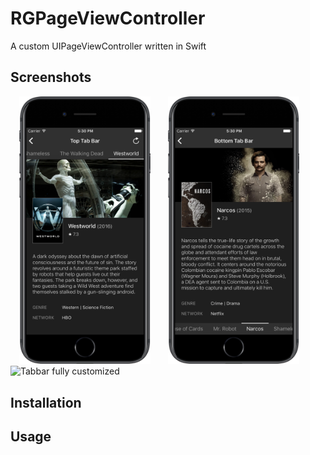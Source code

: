 RGPageViewController
===

A custom UIPageViewController written in Swift

Screenshots
---

<img src="data:image/gif;base64,R0lGODlhAQABAAAAACH5BAEKAAEALAAAAAABAAEAAAICTAEAOw==" width="10">
<img src="https://github.com/eRGoon/RGPageViewController/blob/master/Screenshots/tabbar_top.png" width="210" title="Tabbar on Top">
<img src="data:image/gif;base64,R0lGODlhAQABAAAAACH5BAEKAAEALAAAAAABAAEAAAICTAEAOw==" width="20">
<img src="https://github.com/eRGoon/RGPageViewController/blob/master/Screenshots/tabbar_bottom.png" width="210" title="Tabbar at Bottom">
<img src="data:image/gif;base64,R0lGODlhAQABAAAAACH5BAEKAAEALAAAAAABAAEAAAICTAEAOw==" width="20">
<img src="https://github.com/eRGoon/RGPageViewController/blob/master/Screenshots/tabbar_custom.png" width="210" title="Tabbar fully customized">

Installation
---

Usage
---

